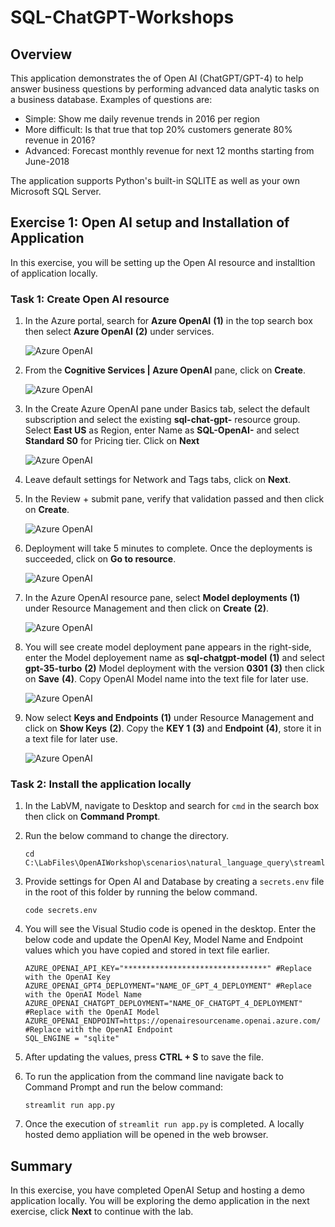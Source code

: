 # SQL-ChatGPT-Workshops

## Overview

This application demonstrates the of Open AI (ChatGPT/GPT-4) to help answer business questions by performing advanced data analytic tasks on a business database. Examples of questions are:

 * Simple: Show me daily revenue trends in 2016 per region
 * More difficult: Is that true that top 20% customers generate 80% revenue in 2016?
 * Advanced: Forecast monthly revenue for next 12 months starting from June-2018

The application supports Python's built-in SQLITE as well as your own Microsoft SQL Server.

## Exercise 1: Open AI setup and Installation of Application

In this exercise, you will be setting up the Open AI resource and installtion of application locally.

### Task 1: Create Open AI resource

1. In the Azure portal, search for **Azure OpenAI** **(1)** in the top search box then select **Azure OpenAI** **(2)** under services.

   ![](images/search-openai.png "Azure OpenAI")
   
1. From the **Cognitive Services | Azure OpenAI** pane, click on **Create**.

   ![](images/select-openai.png "Azure OpenAI")
   
1. In the Create Azure OpenAI pane under Basics tab, select the default subscription and select the existing **sql-chat-gpt-<inject key="DeploymentID/Suffix" enableCopy="false"/>** resource group. Select **East US** as Region, enter Name as **SQL-OpenAI-<inject key="DeploymentID/Suffix" enableCopy="false"/>** and select **Standard S0** for Pricing tier. Click on **Next**

   ![](images/create-openai-basics.png "Azure OpenAI")
   
1. Leave default settings for Network and Tags tabs, click on **Next**.

1. In the Review + submit pane, verify that validation passed and then click on **Create**.

   ![](images/create-openai-validate.png "Azure OpenAI")
   
1. Deployment will take 5 minutes to complete. Once the deployments is succeeded, click on **Go to resource**.

   ![](images/gotoresource.png "Azure OpenAI")
   
1. In the Azure OpenAI resource pane, select **Model deployments** **(1)** under Resource Management and then click on **Create** **(2)**.

   ![](images/openai-model-deployment.png "Azure OpenAI")
   
1. You will see create model deployment pane appears in the right-side, enter the Model deployement name as **sql-chatgpt-model** **(1)** and select **gpt-35-turbo** **(2)** Model deployment with the version **0301** **(3)** then click on **Save** **(4)**. Copy OpenAI Model name into the text file for later use.

   ![](images/openai-create-model.png "Azure OpenAI")
   
1. Now select **Keys and Endpoints** **(1)** under Resource Management and click on **Show Keys** **(2)**. Copy the **KEY 1** **(3)** and **Endpoint** **(4)**, store it in a text file for later use.

   ![](images/openai-keys-ep.png "Azure OpenAI")
   
### Task 2: Install the application locally

1. In the LabVM, navigate to Desktop and search for `cmd` in the search box then click on **Command Prompt**.

   
1. Run the below command to change the directory.

   ```
   cd C:\LabFiles\OpenAIWorkshop\scenarios\natural_language_query\streamlit
   ```
   
1. Provide settings for Open AI and Database by creating a ```secrets.env``` file in the root of this folder by running the below command.

   ```
   code secrets.env
   ```
   
1. You will see the Visual Studio code is opened in the desktop. Enter the below code and update the OpenAI Key, Model Name and Endpoint values which you have copied and stored in text file earlier.

   ```
   AZURE_OPENAI_API_KEY="********************************" #Replace with the OpenAI Key
   AZURE_OPENAI_GPT4_DEPLOYMENT="NAME_OF_GPT_4_DEPLOYMENT" #Replace with the OpenAI Model Name
   AZURE_OPENAI_CHATGPT_DEPLOYMENT="NAME_OF_CHATGPT_4_DEPLOYMENT" #Replace with the OpenAI Model
   AZURE_OPENAI_ENDPOINT=https://openairesourcename.openai.azure.com/ #Replace with the OpenAI Endpoint
   SQL_ENGINE = "sqlite"
   ```
   
1. After updating the values, press **CTRL + S** to save the file.
   
1. To run the application from the command line navigate back to Command Prompt and run the below command:

   ```
   streamlit run app.py
   ```
   
1. Once the execution of `streamlit run app.py` is completed. A locally hosted demo appliation will be opened in the web browser.


## Summary

In this exercise, you have completed OpenAI Setup and hosting a demo application locally. You will be exploring the demo application in the next exercise, click **Next** to continue with the lab.
   
